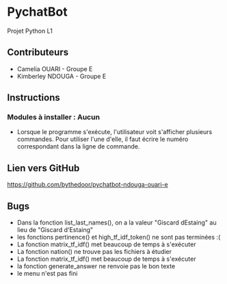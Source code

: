 # PychatBot
Projet Python L1

## Contributeurs
* Camelia OUARI - Groupe E
* Kimberley NDOUGA - Groupe E

## Instructions
### Modules à installer : Aucun
* Lorsque le programme s'exécute, l'utilisateur voit s'afficher plusieurs commandes. 
Pour utiliser l'une d'elle, il faut écrire le numéro correspondant dans la ligne de commande.

## Lien vers GitHub
https://github.com/bythedoor/pychatbot-ndouga-ouari-e

## Bugs
* Dans la fonction list_last_names(), on a la valeur "Giscard dEstaing"
au lieu de "Giscard d'Estaing"
* les fonctions pertinence() et high_tf_idf_token() ne sont pas terminées :(
* La fonction matrix_tf_idf() met beaucoup de temps à s'exécuter
* La fonction nation() ne trouve pas les fichiers à étudier
* La fonction matrix_tf_idf() met beaucoup de temps à s'exécuter
* la fonction generate_answer ne renvoie pas le bon texte
* le menu n'est pas fini